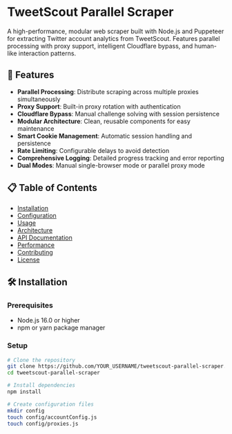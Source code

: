 # TweetScout Parallel Scraper

A high-performance, modular web scraper built with Node.js and Puppeteer for extracting Twitter account analytics from TweetScout. Features parallel processing with proxy support, intelligent Cloudflare bypass, and human-like interaction patterns.

## 🚀 Features

- **Parallel Processing**: Distribute scraping across multiple proxies simultaneously
- **Proxy Support**: Built-in proxy rotation with authentication
- **Cloudflare Bypass**: Manual challenge solving with session persistence
- **Modular Architecture**: Clean, reusable components for easy maintenance
- **Smart Cookie Management**: Automatic session handling and persistence
- **Rate Limiting**: Configurable delays to avoid detection
- **Comprehensive Logging**: Detailed progress tracking and error reporting
- **Dual Modes**: Manual single-browser mode or parallel proxy mode

## 📋 Table of Contents

- [Installation](#installation)
- [Configuration](#configuration)
- [Usage](#usage)      
- [Architecture](#architecture)
- [API Documentation](#api-documentation)
- [Performance](#performance)
- [Contributing](#contributing)
- [License](#license)

## 🛠️ Installation

### Prerequisites

- Node.js 16.0 or higher
- npm or yarn package manager

### Setup

```bash
# Clone the repository
git clone https://github.com/YOUR_USERNAME/tweetscout-parallel-scraper.git
cd tweetscout-parallel-scraper

# Install dependencies
npm install

# Create configuration files
mkdir config
touch config/accountConfig.js
touch config/proxies.js
